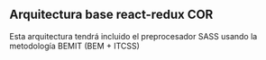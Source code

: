 ## Arquitectura base react-redux COR
Esta arquitectura tendrá incluido el preprocesador SASS usando la metodología BEMIT (BEM + ITCSS)